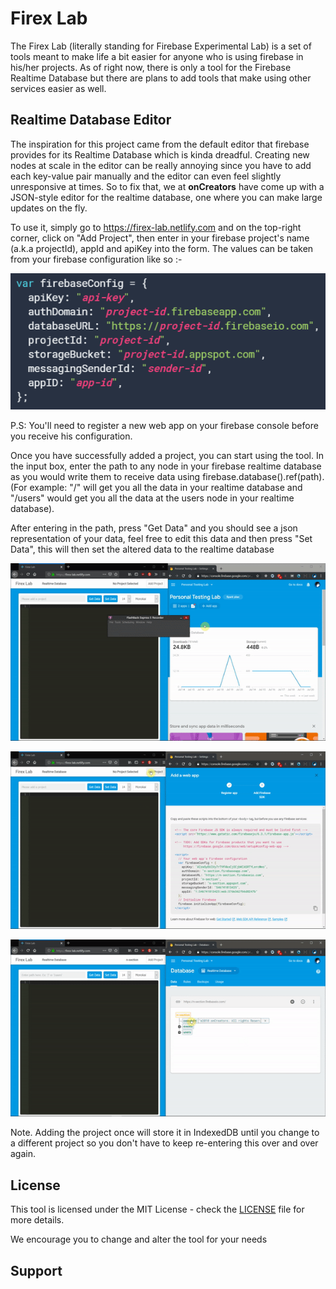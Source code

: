 # Firex Lab

The Firex Lab (literally standing for Firebase Experimental Lab) is a set of tools meant to make life a bit easier for anyone who is using firebase in his/her projects. As of right now, there is only a tool for the Firebase Realtime Database but there are plans to add tools that make using other services easier as well.

## Realtime Database Editor

The inspiration for this project came from the default editor that firebase provides for its Realtime Database which is kinda dreadful. Creating new nodes at scale in the editor can be really annoying since you have to add each key-value pair manually and the editor can even feel slightly unresponsive at times. So to fix that, we at **onCreators** have come up with a JSON-style editor for the realtime database, one where you can make large updates on the fly. 

To use it, simply go to https://firex-lab.netlify.com and on the top-right corner, click on "Add Project", then enter in your firebase project's name (a.k.a projectId), appId and apiKey into the form. The values can be taken from your firebase configuration like so :-

![config](https://github.com/AkhileshNS/firex-lab/blob/master/docs/config.png)

P.S: You'll need to register a new web app on your firebase console before you receive his configuration.

Once you have successfully added a project, you can start using the tool. In the input box, enter the path to any node in your firebase realtime database as you would write them to receive data using firebase.database().ref(path). (For example: "/" will get you all the data in your realtime database and "/users" would get you all the data at the users node in your realtime database).

After entering in the path, press "Get Data" and you should see a json representation of your data, feel free to edit this data and then press "Set Data", this will then set the altered data to the realtime database

![using firex-lab part 1](https://github.com/AkhileshNS/firex-lab/blob/master/docs/how%20to%20use%20firex-lab%20part%201.gif)

![using firex-lab part 2](https://github.com/AkhileshNS/firex-lab/blob/master/docs/how%20to%20use%20firex-lab%20part%202.gif)

![using firex-lab part 3](https://github.com/AkhileshNS/firex-lab/blob/master/docs/how%20to%20use%20firex-lab%20part%203.gif)

Note. Adding the project once will store it in IndexedDB until you change to a different project so you don't have to keep re-entering this over and over again. 

## License

This tool is licensed under the MIT License - check the [LICENSE](https://github.com/AkhileshNS/firex-lab/blob/master/LICENSE) file for more details.

We encourage you to change and alter the tool for your needs

## Support

